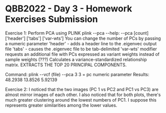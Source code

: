 # QBB2022 - Day 3 - Homework Exercises Submission

Exercise 1: Perform PCA using PLINK
	plink --pca --help:
		--pca [count] ['header'] ['tabs'] ['var-wts']
			You can change the number of PCs by passing a numeric parameter
			'header' - adds a header line to the .eigenvec output file
			'tabs' - causes the .eigenvec file to be tab-delimited
			'var-wts' modifier requests an additional file with PCs expressed as variant weights instead of sample weights (???)
Calculates a variance-standardized relationship matrix. EXTRACTS THE TOP 20 PRINCIPAL COMPONENTS.

Command: plink --vcf (file) --pca 3
	3 = pc numeric parameter
Results:
	48.2938
	13.8526
	5.92139

Exercise 2:
I noticed that the two images (PC 1 vs PC2 and PC1 vs PC3) are almost mirror images of each other. I also noticed that for both plots, there's much greater clustering around the lowest numbers of PC1. I suppose this represents greater similarities among the lower values.